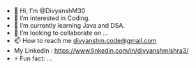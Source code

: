 - 👋 Hi, I’m @DivyanshM30
- 👀 I’m interested in Coding.
- 🌱 I’m currently learning Java and DSA.
- 💞️ I’m looking to collaborate on ...
- 📫 How to reach me divyanshm.code@gmail.com
- My LinkedIn : https://www.linkedin.com/in/divyanshmishra3/
- ⚡ Fun fact: ...

<!---
DivyanshM30/DivyanshM30 is a ✨ special ✨ repository because its `README.md` (this file) appears on your GitHub profile.
You can click the Preview link to take a look at your changes.
--->
